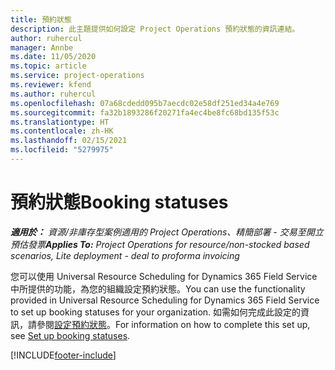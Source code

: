 ```yaml
---
title: 預約狀態
description: 此主題提供如何設定 Project Operations 預約狀態的資訊連結。
author: ruhercul
manager: Annbe
ms.date: 11/05/2020
ms.topic: article
ms.service: project-operations
ms.reviewer: kfend
ms.author: ruhercul
ms.openlocfilehash: 07a68cdedd095b7aecdc02e58df251ed34a4e769
ms.sourcegitcommit: fa32b1893286f20271fa4ec4be8fc68bd135f53c
ms.translationtype: HT
ms.contentlocale: zh-HK
ms.lasthandoff: 02/15/2021
ms.locfileid: "5279975"
---
```

# <a name="booking-statuses"></a><span data-ttu-id="9b22e-103">預約狀態</span><span class="sxs-lookup"><span data-stu-id="9b22e-103">Booking statuses</span></span>

<span data-ttu-id="9b22e-104">_**適用於：** 資源/非庫存型案例適用的 Project Operations、精簡部署 - 交易至開立預估發票_</span><span class="sxs-lookup"><span data-stu-id="9b22e-104">_**Applies To:** Project Operations for resource/non-stocked based scenarios, Lite deployment - deal to proforma invoicing_</span></span>

<span data-ttu-id="9b22e-105">您可以使用 Universal Resource Scheduling for Dynamics 365 Field Service 中所提供的功能，為您的組織設定預約狀態。</span><span class="sxs-lookup"><span data-stu-id="9b22e-105">You can use the functionality provided in Universal Resource Scheduling for Dynamics 365 Field Service to set up booking statuses for your organization.</span></span> <span data-ttu-id="9b22e-106">如需如何完成此設定的資訊，請參閱[設定預約狀態](https://docs.microsoft.com/dynamics365/field-service/set-up-booking-statuses)。</span><span class="sxs-lookup"><span data-stu-id="9b22e-106">For information on how to complete this set up, see [Set up booking statuses](https://docs.microsoft.com/dynamics365/field-service/set-up-booking-statuses).</span></span>


[!INCLUDE[footer-include](../includes/footer-banner.md)]